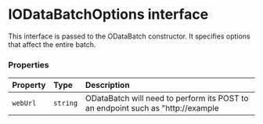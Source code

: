# IODataBatchOptions interface





This interface is passed to the ODataBatch constructor. It specifies options 
that affect the entire batch.




### Properties

| Property	   | Type	| Description|
|:-------------|:-------|:-----------|
|`webUrl`      | `string` | ODataBatch will need to perform its POST to an endpoint such as  "http://example |





